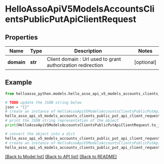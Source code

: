 # HelloAssoApiV5ModelsAccountsClientsPublicPutApiClientRequest


## Properties

Name | Type | Description | Notes
------------ | ------------- | ------------- | -------------
**domain** | **str** | Client domain : Url used to grant authorization redirection | [optional] 

## Example

```python
from helloasso_python.models.hello_asso_api_v5_models_accounts_clients_public_put_api_client_request import HelloAssoApiV5ModelsAccountsClientsPublicPutApiClientRequest

# TODO update the JSON string below
json = "{}"
# create an instance of HelloAssoApiV5ModelsAccountsClientsPublicPutApiClientRequest from a JSON string
hello_asso_api_v5_models_accounts_clients_public_put_api_client_request_instance = HelloAssoApiV5ModelsAccountsClientsPublicPutApiClientRequest.from_json(json)
# print the JSON string representation of the object
print(HelloAssoApiV5ModelsAccountsClientsPublicPutApiClientRequest.to_json())

# convert the object into a dict
hello_asso_api_v5_models_accounts_clients_public_put_api_client_request_dict = hello_asso_api_v5_models_accounts_clients_public_put_api_client_request_instance.to_dict()
# create an instance of HelloAssoApiV5ModelsAccountsClientsPublicPutApiClientRequest from a dict
hello_asso_api_v5_models_accounts_clients_public_put_api_client_request_from_dict = HelloAssoApiV5ModelsAccountsClientsPublicPutApiClientRequest.from_dict(hello_asso_api_v5_models_accounts_clients_public_put_api_client_request_dict)
```
[[Back to Model list]](../README.md#documentation-for-models) [[Back to API list]](../README.md#documentation-for-api-endpoints) [[Back to README]](../README.md)


